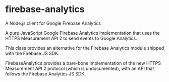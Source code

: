 # firebase-analytics

A Node.js client for Google Firebase Analytics

A pure JavaScript Google Firebase Analytics implementation that uses the HTTPS Measurement API 2 to send events to Google Analytics.

This class provides an alternative for the Firebase Analytics module shipped with the Firebase JS SDK.

FirebaseAnalytics provides a bare-bone implementation of the new HTTPS Measurement API 2 protocol (which is undocumented), with an API that follows the Firebase Analytics JS SDK.
